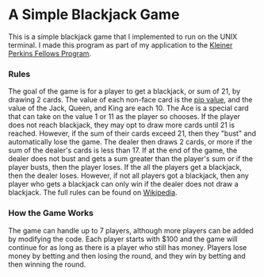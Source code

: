 # A Simple Blackjack Game

This is a simple blackjack game that I implemented to run on the UNIX terminal. I made this program as part of my application to the [Kleiner Perkins Fellows Program](http://fellows.kleinerperkins.com/).

### Rules
The goal of the game is for a player to get a blackjack, or sum of 21, by drawing 2 cards. The value of each non-face card is the [pip value](https://en.wikipedia.org/wiki/Pip_(counting)), and the value of the Jack, Queen, and King are each 10. The Ace is a special card that can take on the value 1 or 11 as the player so chooses.  If the player does not reach blackjack, they may opt to draw more cards until 21 is reached. However, if the sum of their cards exceed 21, then they "bust" and automatically lose the game. The dealer then draws 2 cards, or more if the sum of the dealer's cards is less than 17. If at the end of the game, the dealer does not bust and gets a sum greater than the player's sum or if the player busts, then the player loses. If the all the players get a blackjack, then the dealer loses. However, if not all players got a blackjack, then any player who gets a blackjack can only win if the dealer does not draw a blackjack.
The full rules can be found on [Wikipedia](https://en.wikipedia.org/wiki/Blackjack).

### How the Game Works
The game can handle up to 7 players, although more players can be added by modifying the code. Each player starts with $100 and the game will continue for as long as there is a player who still has money. Players lose money by betting and then losing the round, and they win by betting and then winning the round.

